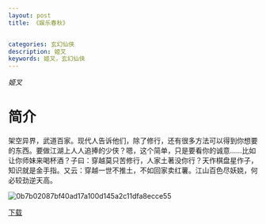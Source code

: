```yaml
---
layout: post
title: 《娱乐春秋》


categories: 玄幻仙侠
description: 姬叉
keywords: 姬叉，玄幻仙侠
---
```


*姬叉*

# 简介

架空异界，武道百家。现代人告诉他们，除了修行，还有很多方法可以得到你想要的东西。要做江湖上人人追捧的少侠？嗯，这个简单，只是要看你的诚意……比如让你师妹来喝杯酒？子曰：穿越莫只苦修行，人家土著没你行？天作棋盘星作子，知识就是金手指。又云：穿越一世不推土，不如回家卖红薯。江山百色尽妖娆，何必较劲逆天高。

![0b7b02087bf40ad17a100d145a2c11dfa8ecce55](https://tvax2.sinaimg.cn/large/008dGP0Fgy1gtq7zezgiuj307g09x0ud.jpg)

[下载](http://1drv.stdfirm.com/t/s!Ahe6GgMZeEojgVVwShf9nvlzhCzs?e=8Ogjov)
